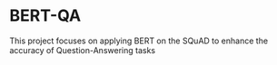 # BERT-QA
This project focuses on applying BERT on the SQuAD to enhance the accuracy of Question-Answering tasks
